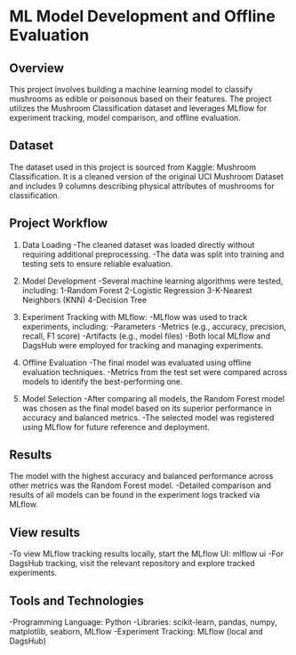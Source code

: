 # ML Model Development and Offline Evaluation


## Overview
This project involves building a machine learning model to classify mushrooms as edible or poisonous based on their features. The project utilizes the Mushroom Classification dataset and leverages MLflow for experiment tracking, model comparison, and offline evaluation.

## Dataset
The dataset used in this project is sourced from Kaggle: Mushroom Classification. It is a cleaned version of the original UCI Mushroom Dataset and includes 9 columns describing physical attributes of mushrooms for classification.

## Project Workflow

1. Data Loading
-The cleaned dataset was loaded directly without requiring additional preprocessing.
-The data was split into training and testing sets to ensure reliable evaluation.

2. Model Development
-Several machine learning algorithms were tested, including:
   1-Random Forest
   2-Logistic Regression
   3-K-Nearest Neighbors (KNN)
   4-Decision Tree

3. Experiment Tracking with MLflow:
-MLflow was used to track experiments, including:
  -Parameters
  -Metrics (e.g., accuracy, precision, recall, F1 score)
  -Artifacts (e.g., model files)
-Both local MLflow and DagsHub were employed for tracking and managing experiments.

4. Offline Evaluation
-The final model was evaluated using offline evaluation techniques.
-Metrics from the test set were compared across models to identify the best-performing one.

5. Model Selection
-After comparing all models, the Random Forest model was chosen as the final model based on its superior performance in accuracy and balanced metrics.
-The selected model was registered using MLflow for future reference and deployment.

## Results
The model with the highest accuracy and balanced performance across other metrics was the Random Forest model.
-Detailed comparison and results of all models can be found in the experiment logs tracked via MLflow.

## View results
-To view MLflow tracking results locally, start the MLflow UI: mlflow ui
-For DagsHub tracking, visit the relevant repository and explore tracked experiments.

## Tools and Technologies
-Programming Language: Python
-Libraries: scikit-learn, pandas, numpy, matplotlib, seaborn, MLflow
-Experiment Tracking: MLflow (local and DagsHub)

